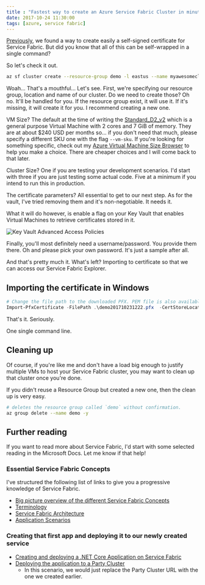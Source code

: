 ```yaml
---
title : "Fastest way to create an Azure Service Fabric Cluster in minutes"
date: 2017-10-24 11:30:00
tags: [azure, service fabric]
---
```


[Previously](/post/creating-a-secure-azure-service-fabric-cluster-creating-the-self-signed-certificates/), we found a way to create easily a self-signed certificate for Service Fabric. But did you know that all of this can be self-wrapped in a single command?

So let's check it out.

```bash
az sf cluster create --resource-group demo -l eastus --name myawesomecluster --vm-user-name maxime --vm-password P@ssw0rd1! --cluster-size 3 --certificate-subject-name mycluster --certificate-password P@ssw0rd1! --certificate-output-folder .\ --vault-name myawesomevault --vault-resource-group demo
```

Woah... That's a mouthful... Let's see. First, we're specifying our resource group, location and name of our cluster. Do we need to create those? Oh no. It'll be handled for you. If the resource group exist, it will use it. If it's missing, it will create it for you. I recommend creating a new one.

VM Size? The default at the time of writing the [Standard_D2_v2](https://docs.microsoft.com/en-us/azure/virtual-machines/windows/sizes-general#dv2-series) which is a general purpose Virtual Machine with 2 cores and 7 GiB of memory. They are at about $240 USD per months so... if you don't need that much, please specify a different SKU one with the flag `--vm-sku`. If you're looking for something specific, check out my [Azure Virtual Machine Size Browser](https://vmsizebrowser.azurewebsites.net/) to help you make a choice. There are cheaper choices and I will come back to that later.

Cluster Size? One if you are testing your development scenarios. I'd start with three if you are just testing some actual code. Five at a minimum if you intend to run this in production. 

The certificate parameters? All essential to get to our next step. As for the vault, I've tried removing them and it's non-negotiable. It needs it.

What it will do however, is enable a flag on your Key Vault that enables Virtual Machines to retrieve certificates stored in it. 

![Key Vault Advanced Access Policies](/posts/files/quick-service-fabric/keyvault.png)

Finally, you'll most definitely need a username/password. You provide them there. Oh and please pick your own password. It's just a sample after all. 

And that's pretty much it. What's left? Importing to certificate so that we can access our Service Fabric Explorer.

## Importing the certificate in Windows

```powershell
# Change the file path to the downloaded PFX. PEM file is also available.
Import-PfxCertificate -FilePath .\demo201710231222.pfx  -CertStoreLocation Cert:\CurrentUser\My\
```

That's it. Seriously.

One single command line.

## Cleaning up

Of course, if you're like me and don't have a load big enough to justify multiple VMs to host your Service Fabric cluster, you may want to clean up that cluster once you're done. 

If you didn't reuse a Resource Group but created a new one, then the clean up is very easy.

```bash
# deletes the resource group called `demo` without confirmation.
az group delete --name demo -y
```

## Further reading

If you want to read more about Service Fabric, I'd start with some selected reading in the Microsoft Docs. Let me know if that help!

### Essential Service Fabric Concepts

I've structured the following list of links to give you a progressive knowledge of Service Fabric.

* [Big picture overview of the different Service Fabric Concepts](https://docs.microsoft.com/en-us/azure/service-fabric/service-fabric-content-roadmap?WT_mc.id=blog-marouill)
* [Terminology](https://docs.microsoft.com/en-us/azure/service-fabric/service-fabric-technical-overview?WT_mc.id=blog-marouill)
* [Service Fabric Architecture](https://docs.microsoft.com/en-us/azure/service-fabric/service-fabric-architecture?WT_mc.id=blog-marouill)
* [Application Scenarios](https://docs.microsoft.com/en-us/azure/service-fabric/service-fabric-application-scenarios?WT_mc.id=blog-marouill)

### Creating that first app and deploying it to our newly created service

* [Creating and deploying a .NET Core Application on Service Fabric](https://docs.microsoft.com/en-us/azure/service-fabric/service-fabric-tutorial-create-dotnet-app?WT_mc.id=blog-marouill)
* [Deploying the application to a Party Cluster](https://docs.microsoft.com/en-us/azure/service-fabric/service-fabric-tutorial-deploy-app-to-party-cluster?WT_mc.id=blog-marouill)
    * In this scenario, we would just replace the Party Cluster URL with the one we created earlier.
